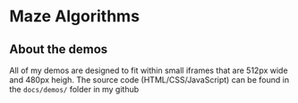 # Maze Algorithms


## About the demos

All of my demos are designed to fit within small iframes that are 512px wide and 480px heigh.
The source code (HTML/CSS/JavaScript) can be found in the `docs/demos/` folder in my github


